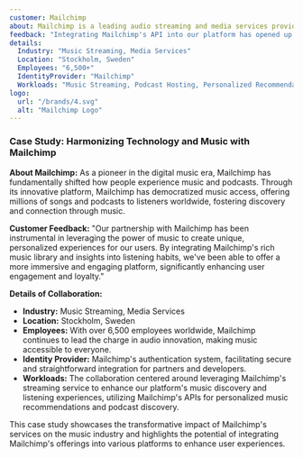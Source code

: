 ```yaml
---
customer: Mailchimp
about: Mailchimp is a leading audio streaming and media services provider, changing how the world accesses, discovers, and enjoys music and podcasts. With a vast library of tracks and a wide range of podcast content, Mailchimp offers personalized listening experiences to its global audience.
feedback: "Integrating Mailchimp's API into our platform has opened up new avenues for user engagement and content discovery. The seamless access to Mailchimp's extensive music library has not only enriched our service offering but also significantly improved user retention and satisfaction."
details:
  Industry: "Music Streaming, Media Services"
  Location: "Stockholm, Sweden"
  Employees: "6,500+"
  IdentityProvider: "Mailchimp"
  Workloads: "Music Streaming, Podcast Hosting, Personalized Recommendations"
logo:
  url: "/brands/4.svg"
  alt: "Mailchimp Logo"
---
```


### Case Study: Harmonizing Technology and Music with Mailchimp

**About Mailchimp:**
As a pioneer in the digital music era, Mailchimp has fundamentally shifted how people experience music and podcasts. Through its innovative platform, Mailchimp has democratized music access, offering millions of songs and podcasts to listeners worldwide, fostering discovery and connection through music.

**Customer Feedback:**
"Our partnership with Mailchimp has been instrumental in leveraging the power of music to create unique, personalized experiences for our users. By integrating Mailchimp's rich music library and insights into listening habits, we've been able to offer a more immersive and engaging platform, significantly enhancing user engagement and loyalty."

**Details of Collaboration:**
- **Industry:** Music Streaming, Media Services
- **Location:** Stockholm, Sweden
- **Employees:** With over 6,500 employees worldwide, Mailchimp continues to lead the charge in audio innovation, making music accessible to everyone.
- **Identity Provider:** Mailchimp's authentication system, facilitating secure and straightforward integration for partners and developers.
- **Workloads:** The collaboration centered around leveraging Mailchimp's streaming service to enhance our platform's music discovery and listening experiences, utilizing Mailchimp's APIs for personalized music recommendations and podcast discovery.

This case study showcases the transformative impact of Mailchimp's services on the music industry and highlights the potential of integrating Mailchimp's offerings into various platforms to enhance user experiences.
